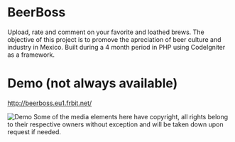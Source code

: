 BeerBoss
========

Upload, rate and comment on your favorite and loathed brews. The objective of this project is to promove the apreciation of beer culture and industry in Mexico. Built during a 4 month period in PHP using CodeIgniter as a framework.

Demo (not always available)
==========================
http://beerboss.eu1.frbit.net/

![Demo](http://i.imgur.com/nOqnx3k.png)
Some of the media elements here have copyright, all rights belong to their respective owners without exception and will be taken down upon request if needed.
